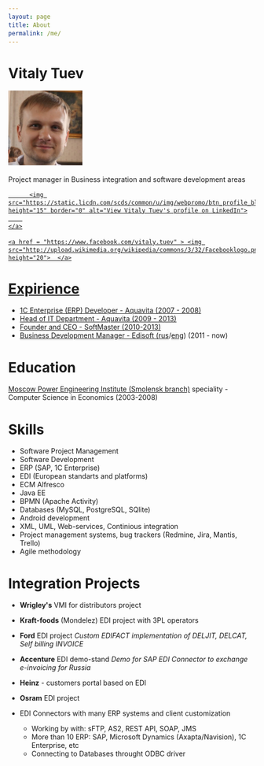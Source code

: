```yaml
---
layout: page
title: About
permalink: /me/
---
```

# Vitaly Tuev

<div>
<img src="/images/me.jpg" alt="A photo of me" width="30%">
</div>

<br>
Project manager in Business integration and software development areas

<br>
<div>
<a href="http://ru.linkedin.com/in/tuevv">
      
          <img src="https://static.licdn.com/scds/common/u/img/webpromo/btn_profile_bluetxt_80x15.png" height="15" border="0" alt="View Vitaly Tuev's profile on LinkedIn">
        
    </a>
    
    <a href = "https://www.facebook.com/vitaly.tuev" > <img src="http://upload.wikimedia.org/wikipedia/commons/3/32/Facebooklogo.png" height="20">  </a>
</div>



# Expirience

- 1C Enterprise (ERP) Developer - Aquavita (2007 - 2008)
- Head of IT Department - Aquavita (2009 - 2013)
- Founder and CEO - SoftMaster (2010-2013)
- Business Development Manager - Edisoft ([rus](http://ediweb.ru/)/[eng](http://edisoft.ee/eng/)) (2011 - now)

# Education

 [Moscow Power Engineering Institute (Smolensk branch)](http://mpei.ru/lang/en/Pages/default.aspx)
speciality - Computer Science in Economics (2003-2008)

# Skills

- Software Project Management
- Software Development
- ERP (SAP, 1C Enterprise)
- EDI (European standarts and platforms)
- ECM Alfresco
- Java EE
- BPMN (Apache Activity)
- Databases (MySQL, PostgreSQL, SQlite)
- Android development
- XML, UML, Web-services, Continious integration
- Project management systems, bug trackers (Redmine, Jira, Mantis, Trello)
- Agile methodology

# Integration Projects

- **Wrigley's** VMI for distributors project 

- **Kraft-foods** (Mondelez) EDI project with 3PL operators

- **Ford** EDI project
*Custom EDIFACT implementation of DELJIT, DELCAT, Self billing INVOICE*

- **Accenture** EDI demo-stand
*Demo for SAP EDI Connector to exchange e-invoicing for Russia*

- **Heinz** - customers portal based on EDI

- **Osram** EDI project

- EDI Connectors with many ERP systems and client customization

  - Working by with: sFTP, AS2, REST API, SOAP, JMS
  - More than 10 ERP: SAP, Microsoft Dynamics (Axapta/Navision), 1C Enterprise, etc
  - Connecting to Databases throught ODBC driver








<!-- Yandex.Metrika counter -->
<script type="text/javascript">
(function (d, w, c) {
(w[c] = w[c] || []).push(function() {
try {
w.yaCounter28161756 = new Ya.Metrika({id:28161756,
trackLinks:true,
accurateTrackBounce:true});
} catch(e) { }
});
var n = d.getElementsByTagName("script")[0],
s = d.createElement("script"),
f = function () { n.parentNode.insertBefore(s, n); };
s.type = "text/javascript";
s.async = true;
s.src = (d.location.protocol == "https:" ? "https:" : "http:") + "//mc.yandex.ru/metrika/watch.js";
if (w.opera == "[object Opera]") {
d.addEventListener("DOMContentLoaded", f, false);
} else { f(); }
})(document, window, "yandex_metrika_callbacks");
</script>
<noscript><div><img src="//mc.yandex.ru/watch/28161756" style="position:absolute; left:-9999px;" alt="" /></div></noscript>
<!-- /Yandex.Metrika counter -->
